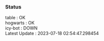### Status


table : OK  
hogwarts : OK  
icy-bot : DOWN  
Latest Update : 2023-07-18 02:54:47.298454
